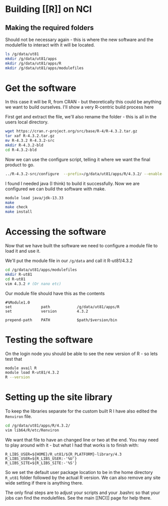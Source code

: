 # Building [[R]] on NCI
## Making the required folders

Should not be necessary again - this is where the new software and the modulefile to interact with it will be located.

```sh
ls /g/data/ut81
mkdir /g/data/ut81/apps
mkdir /g/data/ut81/apps/R
mkdir /g/data/ut81/apps/modulefiles
```

# Get the software

In this case it will be R, from CRAN - but theoretically this could be anything we want to build ourselves. I'll show a very R-centric build process here

First get and extract the file, we'll also rename the folder - this is all in the users local directory.
```sh
wget https://cran.r-project.org/src/base/R-4/R-4.3.2.tar.gz
tar xaf R-4.3.2.tar.gz
mv R-4.3.2 R-4.3.2-src
mkdir R-4.3.2-bld
cd R-4.3.2-bld
```

Now we can use the configure script, telling it where we want the final product to go.

```sh
../R-4.3.2-src/configure  --prefix=/g/data/ut81/apps/R/4.3.2/ --enable-R-shlib --with-readline

```

I found I needed java (I think) to build it successfully. Now we are configured we can build the software with make.

```sh
module load java/jdk-13.33
make
make check
make install
```

# Accessing the software

Now that we have built the software we need to configure a module file to load it and use it.

We'll put the module file in our `/g/data` and call it R-ut81/4.3.2
```sh
cd /g/data/ut81/apps/modulefiles
mkdir R-ut81
cd R-ut81
vim 4.3.2 # (Or nano etc)
```

Our module file should have this as the contents

```
#%Module1.0
set             path            /g/data/ut81/apps/R
set             version         4.3.2

prepend-path    PATH            $path/$version/bin
```

# Testing the software

On the login node you should be able to see the new version of R - so lets test that
```sh
module avail R
module load R-ut81/4.3.2
R --version
```

# Setting up the site library

To keep the libraries separate for the custom built R I have also edited the `Renviron` file.

```sh
cd /g/data/ut81/apps/R/4.3.2/
vim lib64/R/etc/Renviron
```

We want that file to have an changed line or two at the end. You may need to play around with it - but what I had that works is to finish with:

```
R_LIBS_USER=${HOME}/R_ut81/${R_PLATFORM}-library/4.3
R_LIBS_USER=${R_LIBS_USER:-'%U'}
R_LIBS_SITE=${R_LIBS_SITE:-'%S'}
```

So we set the default user package location to be in the home directory `R_ut81` folder followed by the actual R version. We can also remove any site wide setting if there is anything there.

The only final steps are to adjust your scripts and your .bashrc so that your jobs can find the modulefiles. See the main [[NCI]] page for help there.